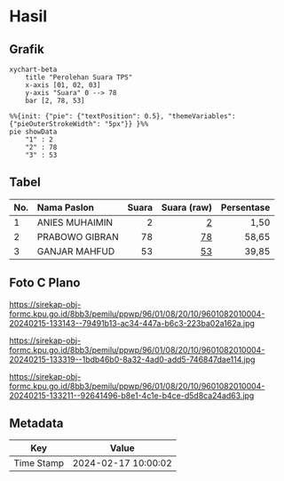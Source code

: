 # Hasil

## Grafik

```mermaid
xychart-beta
    title "Perolehan Suara TPS"
    x-axis [01, 02, 03]
    y-axis "Suara" 0 --> 78
    bar [2, 78, 53]
```

```mermaid
%%{init: {"pie": {"textPosition": 0.5}, "themeVariables": {"pieOuterStrokeWidth": "5px"}} }%%
pie showData
    "1" : 2
    "2" : 78
    "3" : 53
```

## Tabel

| No. | Nama Paslon    | Suara | Suara (raw) | Persentase |
|:--- |:-------------- | -----:| -----------:| ----------:|
| 1   | ANIES MUHAIMIN | 2     | [2][p-1]    | 1,50       |
| 2   | PRABOWO GIBRAN | 78    | [78][p-2]   | 58,65      |
| 3   | GANJAR MAHFUD  | 53    | [53][p-3]   | 39,85      |


[p-1]: https://github.com/gigit-pemilu/pemilu-2024-96-papua-barat-daya/blob/main/pilpres/hitung-suara/sub/96-papua-barat-daya/sub/01-sorong/sub/08-klamono/sub/2010-gisim-darat/sub/004-tps/sub/paslon-1.txt
[p-2]: https://github.com/gigit-pemilu/pemilu-2024-96-papua-barat-daya/blob/main/pilpres/hitung-suara/sub/96-papua-barat-daya/sub/01-sorong/sub/08-klamono/sub/2010-gisim-darat/sub/004-tps/sub/paslon-2.txt
[p-3]: https://github.com/gigit-pemilu/pemilu-2024-96-papua-barat-daya/blob/main/pilpres/hitung-suara/sub/96-papua-barat-daya/sub/01-sorong/sub/08-klamono/sub/2010-gisim-darat/sub/004-tps/sub/paslon-3.txt

## Foto C Plano

https://sirekap-obj-formc.kpu.go.id/8bb3/pemilu/ppwp/96/01/08/20/10/9601082010004-20240215-133143--79491b13-ac34-447a-b6c3-223ba02a162a.jpg

https://sirekap-obj-formc.kpu.go.id/8bb3/pemilu/ppwp/96/01/08/20/10/9601082010004-20240215-133319--1bdb46b0-8a32-4ad0-add5-746847dae114.jpg

https://sirekap-obj-formc.kpu.go.id/8bb3/pemilu/ppwp/96/01/08/20/10/9601082010004-20240215-133211--92641496-b8e1-4c1e-b4ce-d5d8ca24ad63.jpg


## Metadata

| Key        | Value               |
| ---------- | ------------------- |
| Time Stamp | 2024-02-17 10:00:02 |



